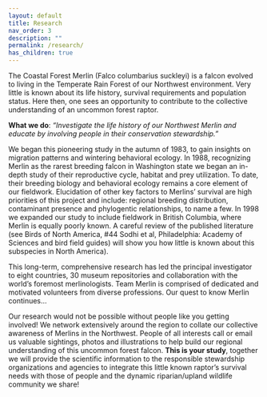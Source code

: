 ```yaml
---
layout: default
title: Research
nav_order: 3
description: ""
permalink: /research/
has_children: true
---
```


The Coastal Forest Merlin (Falco columbarius suckleyi) is a falcon evolved to living in the Temperate Rain Forest of our Northwest environment. Very little is known about its life history, survival requirements and population status. Here then, one sees an opportunity to contribute to the collective understanding of an uncommon forest raptor.

**What we do**: _“Investigate the life history of our Northwest Merlin and educate by involving people in their conservation stewardship.”_

We began this pioneering study in the autumn of 1983, to gain insights on migration patterns and wintering behavioral ecology. In 1988, recognizing Merlin as the rarest breeding falcon in Washington state we began an in-depth study of their reproductive cycle, habitat and prey utilization. To date, their breeding biology and behavioral ecology remains a core element of our fieldwork. Elucidation of other key factors to Merlins’ survival are high priorities of this project and include: regional breeding distribution, contaminant presence and phylogentic relationships, to name a few. In 1998 we expanded our study to include fieldwork in British Columbia, where Merlin is equally poorly known. A careful review of the published literature (see Birds of North America, #44 Sodhi et al, Philadelphia: Academy of Sciences and bird field guides) will show you how little is known about this subspecies in North America).

This long-term, comprehensive research has led the principal investigator to eight countries, 30 museum repositories and collaboration with the world’s foremost merlinologists. Team Merlin is comprised of dedicated and motivated volunteers from diverse professions. Our quest to know Merlin continues…

Our research would not be possible without people like you getting involved! We network extensively around the region to collate our collective awareness of Merlins in the Northwest. People of all interests call or email us valuable sightings, photos and illustrations to help build our regional understanding of this uncommon forest falcon. **This is your study**, together we will provide the scientific information to the responsible stewardship organizations and agencies to integrate this little known raptor’s survival needs with those of people and the dynamic riparian/upland wildlife community we share!
